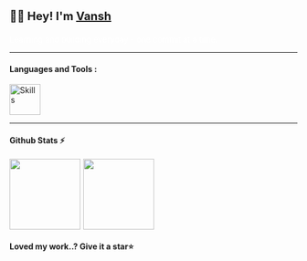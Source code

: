 <div style='display:flex; flex-direction:column;' align="left">
    <span style='font-weight:bold; font-size:20px; padding-bottom:20px;'>👋🏻 Hey! I'm <a href="https://vansh27.vercel.app" target="_blank">Vansh</a></span>
    <span style="color:white">Learning and building everyday - one commit at a time.</span>
</div>

---

#### Languages and Tools :

<div>
    <img style='height:54px;' src="https://skillicons.dev/icons?i=html,css,js,ts,react,redux,tailwind,nodejs,express,mongodb,postgresql,mysql,git,github,vercel,npm,docker,vite,postman" alt="Skills" />
</div>

---

#### Github Stats ⚡

<div style='display:flex; gap:5px;'>
<!-- <span style='font-size:84px;'>🧑🏻‍💻</span> -->
<img style='height:124px' src='https://github-readme-streak-stats.herokuapp.com/?user=vansh-vm04&layout=compact&theme=blueberry&count_private=true&hide_border=true'></img>
<img style='height:124px' src='https://github-readme-stats.vercel.app/api/top-langs/?username=vansh-vm04&layout=compact&theme=blueberry&count_private=true&hide_border=true'></img>
</div>

#### Loved my work..? Give it a star⭐
